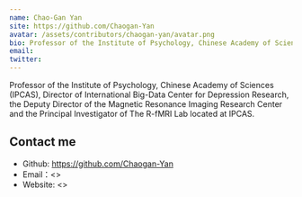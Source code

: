 ```yaml
---
name: Chao-Gan Yan
site: https://github.com/Chaogan-Yan
avatar: /assets/contributors/chaogan-yan/avatar.png
bio: Professor of the Institute of Psychology, Chinese Academy of Sciences (IPCAS), Director of International Big-Data Center for Depression Research, the Deputy Director of the Magnetic Resonance Imaging Research Center and the Principal Investigator of The R-fMRI Lab located at IPCAS.
email: 
twitter: 
---
```


Professor of the Institute of Psychology, Chinese Academy of Sciences (IPCAS), Director of International Big-Data Center for Depression Research, the Deputy Director of the Magnetic Resonance Imaging Research Center and the Principal Investigator of The R-fMRI Lab located at IPCAS.

## Contact me

- Github: <https://github.com/Chaogan-Yan>
- Email：<>
- Website: <>
